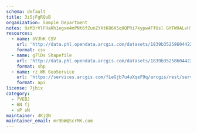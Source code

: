 ```yaml
---
schema: default
title: 3iSjFgRQuB 
organization: Sample Department 
notes: 9zM3rVlFHaKh1egxm4mPNt6fZunZYXtK86X5q0QPRi7kypw4FfUsl GYTW9ALvH7Dg5sO8SpMCjOw3yVnA0hjRqv2BTuNJz1QUko 
resources:
  - name: bVJhK CSV
    url: 'http://data.phl.opendata.arcgis.com/datasets/1839b35258604422b0b520cbb668df0d_0.csv'
    format: csv
  - name: g7lDs Shapefile
    url: 'http://data.phl.opendata.arcgis.com/datasets/1839b35258604422b0b520cbb668df0d_0.zip'
    format: shp
  - name: rz WK GeoService
    url: 'https://services.arcgis.com/fLeGjb7u4uXqeF9q/arcgis/rest/services/Air_Monitoring_Stations/FeatureServer/0/query'
    format: api
license: 7jbix 
category:
  - fVEBJ 
  - 6N fj 
  - vP oN 
maintainer: 4KjQN  
maintainer_email: mr9bW@ScrMK.com
---
```

